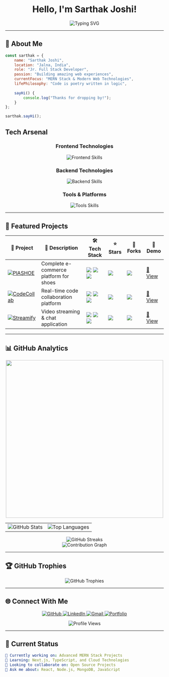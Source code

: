 # <div align="center">Hello, I'm Sarthak Joshi!</div>

<div align="center">
  <img src="https://readme-typing-svg.herokuapp.com?font=Fira+Code&weight=600&size=28&duration=4000&pause=1000&color=C0C0C0&center=true&vCenter=true&multiline=true&width=800&height=120&lines=Jr.+Full+Stack+Developer;Passionate+Code+Craftsman;Problem+Solving+Enthusiast" alt="Typing SVG" />
</div>



---

## 🚀 About Me

```javascript
const sarthak = {
    name: "Sarthak Joshi",
    location: "Jalna, India",
    role: "Jr. Full Stack Developer",
    passion: "Building amazing web experiences",
    currentFocus: "MERN Stack & Modern Web Technologies",
    lifePhilosophy: "Code is poetry written in logic",
    
    sayHi() {
        console.log("Thanks for dropping by!");
    }
};

sarthak.sayHi();


```


## Tech Arsenal

<div align="center">

### Frontend Technologies
<p>
  <img src="https://skillicons.dev/icons?i=react,nextjs,typescript,javascript,html,css,tailwind,bootstrap,materialui,figma" alt="Frontend Skills" />
</p>

### Backend Technologies  
<p>
  <img src="https://skillicons.dev/icons?i=nodejs,express,mongodb,mysql,python,java,cpp,c" alt="Backend Skills" />
</p>

### Tools & Platforms
<p>
  <img src="https://skillicons.dev/icons?i=git,github,vscode,aws,vercel,netlify,postman,docker" alt="Tools Skills" />
</p>

</div>



---

## 🌟 Featured Projects



<table align="center">
  <thead>
    <tr>
      <th>🎯 Project</th>
      <th>📝 Description</th>
      <th>🛠️ Tech Stack</th>
      <th>⭐ Stars</th>
      <th>🍴 Forks</th>
      <th>🔗 Demo</th>
    </tr>
  </thead>
  <tbody>
    <tr>
      <td>
        <a href="https://github.com/sarthak12005/PlASHOE">
         <img src="https://img.shields.io/badge/PlASHOE-E-commerce-ff6b6b?style=for-the-badge&logo=shopify&logoColor=white" alt="PlASHOE"/>
        </a>
      </td>
      <td>Complete e-commerce platform for shoes</td>
      <td>
        <img src="https://img.shields.io/badge/React-61DAFB?style=flat&logo=react&logoColor=black"/>
        <img src="https://img.shields.io/badge/Node.js-339933?style=flat&logo=node.js&logoColor=white"/>
        <img src="https://img.shields.io/badge/MongoDB-47A248?style=flat&logo=mongodb&logoColor=white"/>
      </td>
      <td><img src="https://img.shields.io/github/stars/sarthak12005/PlASHOE?style=social"/></td>
      <td><img src="https://img.shields.io/github/forks/sarthak12005/PlASHOE?style=social"/></td>
      <td><a href="https://github.com/sarthak12005/PlASHOE">🔗 View</a></td>
    </tr>
    <tr>
      <td>
        <a href="https://github.com/sarthak12005/codecollab">
          <img src="https://img.shields.io/badge/CodeCollab-Collaboration-4ecdc4?style=for-the-badge&logo=visualstudiocode&logoColor=white" alt="CodeCollab"/>
        </a>
      </td>
      <td>Real-time code collaboration platform</td>
      <td>
        <img src="https://img.shields.io/badge/React-61DAFB?style=flat&logo=react&logoColor=black"/>
        <img src="https://img.shields.io/badge/Socket.io-010101?style=flat&logo=socket.io&logoColor=white"/>
        <img src="https://img.shields.io/badge/WebRTC-333333?style=flat&logo=webrtc&logoColor=white"/>
      </td>
      <td><img src="https://img.shields.io/github/stars/sarthak12005/codecollab?style=social"/></td>
      <td><img src="https://img.shields.io/github/forks/sarthak12005/codecollab?style=social"/></td>
      <td><a href="https://github.com/sarthak12005/codecollab">🔗 View</a></td>
    </tr>
    <tr>
      <td>
        <a href="https://github.com/sarthak12005/streamify">
          <img src="https://img.shields.io/badge/Streamify-Video Chat-ff7675?style=for-the-badge&logo=youtube&logoColor=white" alt="Streamify"/>
        </a>
      </td>
      <td>Video streaming & chat application</td>
      <td>
        <img src="https://img.shields.io/badge/React-61DAFB?style=flat&logo=react&logoColor=black"/>
        <img src="https://img.shields.io/badge/Stream-005FFF?style=flat&logo=stream&logoColor=white"/>
        <img src="https://img.shields.io/badge/WebRTC-333333?style=flat&logo=webrtc&logoColor=white"/>
      </td>
      <td><img src="https://img.shields.io/github/stars/sarthak12005/streamify?style=social"/></td>
      <td><img src="https://img.shields.io/github/forks/sarthak12005/streamify?style=social"/></td>
      <td><a href="https://github.com/sarthak12005/streamify">🔗 View</a></td>
    </tr>
  </tbody>
</table>

---

## 📊 GitHub Analytics

<div align="center">
  <img src="https://user-images.githubusercontent.com/74038190/225813708-98b745f2-7d22-48cf-9150-083f1b00d6c9.gif" width="500">
</div>

<div align="center">
  <table>
    <tr>
      <td>
        <img src="https://github-readme-stats.vercel.app/api?username=sarthak12005&show_icons=true&theme=tokyonight&hide_border=true&count_private=true" alt="GitHub Stats" />
      </td>
      <td>
        <img src="https://github-readme-stats.vercel.app/api/top-langs/?username=sarthak12005&layout=compact&theme=tokyonight&hide_border=true" alt="Top Languages" />
      </td>
    </tr>
  </table>
</div>

<div align="center">
  <img src="https://streak-stats.demolab.com/?user=sarthak12005&theme=tokyonight&hide_border=true" alt="GitHub Streaks" />
</div>

<div align="center">
  <img src="https://github-readme-activity-graph.vercel.app/graph?username=sarthak12005&bg_color=1a1b27&color=38bdae&line=70a5fd&point=bf91f3&area=true&hide_border=true" alt="Contribution Graph" />
</div>

---

## 🏆 GitHub Trophies

<div align="center">
  <p align="center"> <img src="https://github-profile-trophy.vercel.app/?username=sarthak12005&theme=tokyonight&no-frame=true&no-bg=true&margin-w=4" alt="GitHub Trophies"/> 
</p>
</div>

---

## 🌐 Connect With Me

<div align="center">
  <p>
    <a href="https://github.com/sarthak12005">
      <img src="https://img.shields.io/badge/GitHub-100000?style=for-the-badge&logo=github&logoColor=white" alt="GitHub"/>
    </a>
    <a href="https://www.linkedin.com/in/sarthakjoshi1535">
      <img src="https://img.shields.io/badge/LinkedIn-0077B5?style=for-the-badge&logo=linkedin&logoColor=white" alt="LinkedIn"/>
    </a>
    <a href="mailto:sarthakjoshi12005@gmail.com">
      <img src="https://img.shields.io/badge/Gmail-D14836?style=for-the-badge&logo=gmail&logoColor=white" alt="Gmail"/>
    </a>
    <a href="https://saarthak.vercel.app">
      <img src="https://img.shields.io/badge/Portfolio-000000?style=for-the-badge&logo=vercel&logoColor=white" alt="Portfolio"/>
    </a>
  </p>
  
  <img src="https://komarev.com/ghpvc/?username=sarthak12005&label=Profile%20Views&color=0e75b6&style=flat" alt="Profile Views" />
</div>

---

## 💭 Current Status

```yaml
🔭 Currently working on: Advanced MERN Stack Projects
🌱 Learning: Next.js, TypeScript, and Cloud Technologies
👯 Looking to collaborate on: Open Source Projects
💬 Ask me about: React, Node.js, MongoDB, JavaScript
```
